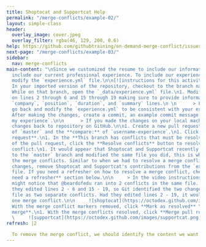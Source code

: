 ```yaml
---
title: Shoptocat and Supportcat Help
permalink: "/merge-conflicts/example-02/"
layout: simple-class
header:
  overlay_image: cover.jpeg
  overlay_filter: rgba(46, 129, 200, 0.6)
help: https://github.com/githubtraining/on-demand-merge-conflict/issues/new?title=I%20need%20help&body=Describe%20what%20you%20need%20help%20with%20here.&labels=Help%20Wanted
next-page: "/merge-conflicts/example-03/"
sidebar:
  nav: merge-conflicts
main-content: "\nSince we customized the resume to include our information, we should
  include our current professional experience. To include our experience we need to
  modify the `experience.yml` file.\n\n[![instructions for this activity](../../images/gifs/merge-conflict/username-experience.gif)](../../images/gifs/merge-conflict/username-experience.gif)\n\n1.
  In your imported version of the repository, checkout to the branch named: `username-experience`.\n1.
  While on that branch, open the `_data/experience.yml` file.\n1. Modify the content
  on lines 2 through 6 and 15 through 19 making sure to provide information in the
  `company`, `position`, `duration`, and `summary` lines.\n \n      > Later you can
  go back and modify the `experience.yml` to be consistent with your experience. \n\n1.
  After making the changes, create a commit, an example commit message might be: `Add
  my experience`.\n\n      > If you made the changes on your local machine, push your
  changes back to repository on GitHub.\n\n1. Create a new pull request. Use the **base:**
  of `master` and the **compare:** of `username-experience`.\n1. Click **Create pull
  request**.\n1. In the **This branch has conflicts that must be resolved** section
  of the pull request, click the **Resolve conflicts** button to resolve the merge
  conflict.\n1. It would appear that Shoptocat and Supportcat recently made changes
  to the `master` branch and modified the same file you did, this is what is causing
  the merge conflicts. Similar to when we had to resolve a merge conflict with Mummytocat's
  changes, remove Shoptocat and Supportcat's contributions from the `experience.yml`
  file. If you need a refresher on how to resolve a merge conflict, check the **I
  need a refresher** section below.\n\n     > In the video instructions above, you
  might notice that @beardofedu ran into 2 conflicts in the same file. That is because
  they edited lines 2 - 6 and 15 - 19, so Git identified the two changes within the
  file as two separate conflicts. Had they edited lines 2 - 19, it would have been
  one merge conflict.\n\n     ![shoptocat](https://octodex.github.com/images/shoptocat.png)\n\n1.
  With the merge conflict markers removed, click **Mark as resolved** \n1. Click **Commit
  merge**.\n1. With the merge conflicts resolved, click **Merge pull request**. \n\n
  \     ![supportcat](https://octodex.github.com/images/supportcat.png)\n"
refresh: |2

  To remove the merge conflict, we should identify the content we want to keep and the content we want to remove. Then, remove the unnecessary content, and remove all conflict markers.
---
```


